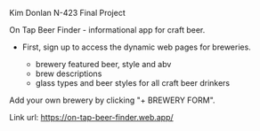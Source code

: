 Kim Donlan N-423 Final Project

On Tap Beer Finder - informational app for craft beer.
-   First, sign up to access the dynamic web pages for breweries. 

    - brewery featured beer, style and abv
    - brew descriptions
    - glass types and beer styles for all craft beer drinkers


Add your own brewery by clicking "+ BREWERY FORM". 

Link url: 
https://on-tap-beer-finder.web.app/
